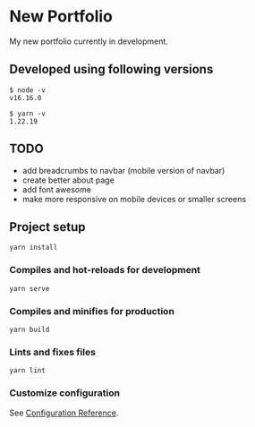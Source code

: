 # New Portfolio
My new portfolio currently in development.  

## Developed using following versions
```
$ node -v
v16.16.0

$ yarn -v
1.22.19
```

## TODO
 - add breadcrumbs to navbar (mobile version of navbar)
 - create better about page
 - add font awesome
 - make more responsive on mobile devices or smaller screens

## Project setup
```
yarn install
```

### Compiles and hot-reloads for development
```
yarn serve
```

### Compiles and minifies for production
```
yarn build
```

### Lints and fixes files
```
yarn lint
```

### Customize configuration
See [Configuration Reference](https://cli.vuejs.org/config/).
